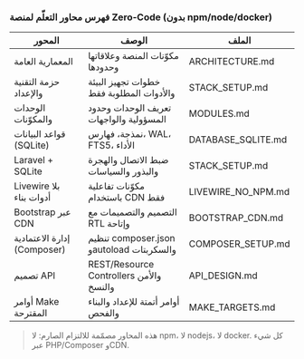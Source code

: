 ### فهرس محاور التعلّم لمنصة Zero‑Code (بدون npm/node/docker)

| المحور | الوصف | الملف |
|---|---|---|
| المعمارية العامة | مكوّنات المنصة وعلاقاتها وحدودها | ARCHITECTURE.md |
| حزمة التقنية والإعداد | خطوات تجهيز البيئة والأدوات المطلوبة فقط | STACK_SETUP.md |
| الوحدات والمكوّنات | تعريف الوحدات وحدود المسؤولية والواجهات | MODULES.md |
| قواعد البيانات (SQLite) | نمذجة، فهارس، WAL، FTS5، الأداء | DATABASE_SQLITE.md |
| Laravel + SQLite | ضبط الاتصال والهجرة والبذور والسياسات | STACK_SETUP.md |
| Livewire بلا أدوات بناء | مكوّنات تفاعلية باستخدام CDN فقط | LIVEWIRE_NO_NPM.md |
| Bootstrap عبر CDN | التصميم والتصميمات مع RTL وإتاحة | BOOTSTRAP_CDN.md |
| إدارة الاعتمادية (Composer) | تنظيم composer.json وautoload والسكربتات | COMPOSER_SETUP.md |
| تصميم API | REST/Resource Controllers والأمن والنسخ | API_DESIGN.md |
| أوامر Make المقترحة | أوامر أتمتة للإعداد والبناء والفحص | MAKE_TARGETS.md |

> هذه المحاور مصمّمة للالتزام الصارم: لا npm، لا nodejs، لا docker. كل شيء عبر PHP/Composer وCDN.